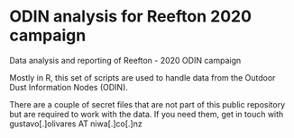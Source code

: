 # ODIN analysis for Reefton 2020 campaign

Data analysis and reporting of Reefton - 2020 ODIN campaign

Mostly in R, this set of scripts are used to handle data from the Outdoor Dust Information Nodes (ODIN).

There are a couple of secret files that are not part of this public repository but are required to work with the data. If you need them, get in touch with gustavo[.]olivares AT niwa[.]co[.]nz
